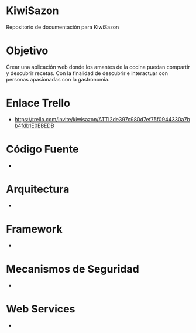 # KiwiSazon
Repositorio de documentación para KiwiSazon
# Objetivo 
Crear una aplicación web donde los amantes de la cocina puedan compartir y descubrir recetas. Con la finalidad de descubrir e interactuar con personas apasionadas con la gastronomía. 

# Enlace Trello 
- https://trello.com/invite/kiwisazon/ATTI2de397c980d7ef75f0944330a7bb4fdb1E0EBEDB
# Código Fuente
-
# Arquitectura
-
# Framework
-
# Mecanismos de Seguridad
-
# Web Services
-

